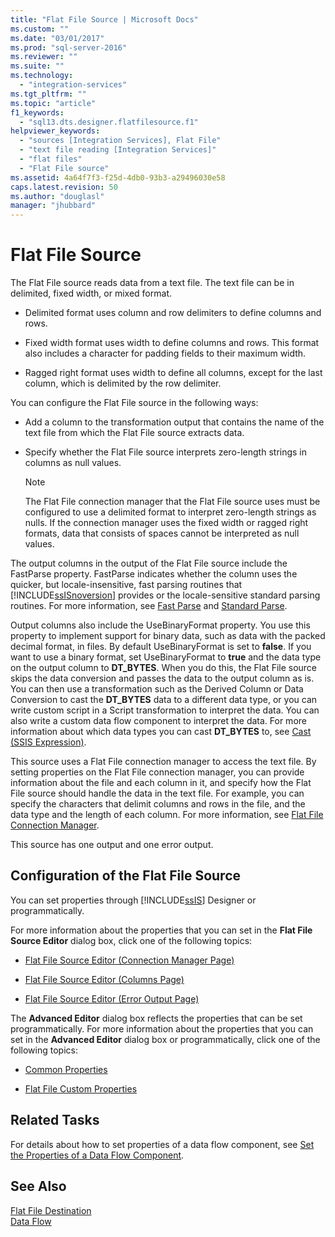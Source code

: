```yaml
---
title: "Flat File Source | Microsoft Docs"
ms.custom: ""
ms.date: "03/01/2017"
ms.prod: "sql-server-2016"
ms.reviewer: ""
ms.suite: ""
ms.technology: 
  - "integration-services"
ms.tgt_pltfrm: ""
ms.topic: "article"
f1_keywords: 
  - "sql13.dts.designer.flatfilesource.f1"
helpviewer_keywords: 
  - "sources [Integration Services], Flat File"
  - "text file reading [Integration Services]"
  - "flat files"
  - "Flat File source"
ms.assetid: 4a64f7f3-f25d-4db0-93b3-a29496030e58
caps.latest.revision: 50
ms.author: "douglasl"
manager: "jhubbard"
---
```

# Flat File Source
  The Flat File source reads data from a text file. The text file can be in delimited, fixed width, or mixed format.  
  
-   Delimited format uses column and row delimiters to define columns and rows.  
  
-   Fixed width format uses width to define columns and rows. This format also includes a character for padding fields to their maximum width.  
  
-   Ragged right format uses width to define all columns, except for the last column, which is delimited by the row delimiter.  
  
 You can configure the Flat File source in the following ways:  
  
-   Add a column to the transformation output that contains the name of the text file from which the Flat File source extracts data.  
  
-   Specify whether the Flat File source interprets zero-length strings in columns as null values.  
  
    > [!NOTE]  
    >  The Flat File connection manager that the Flat File source uses must be configured to use a delimited format to interpret zero-length strings as nulls. If the connection manager uses the fixed width or ragged right formats, data that consists of spaces cannot be interpreted as null values.  
  
 The output columns in the output of the Flat File source include the FastParse property. FastParse indicates whether the column uses the quicker, but locale-insensitive, fast parsing routines that [!INCLUDE[ssISnoversion](../../advanced-analytics/r-services/includes/ssisnoversion-md.md)] provides or the locale-sensitive standard parsing routines. For more information, see [Fast Parse](../Topic/Fast%20Parse.md) and [Standard Parse](../Topic/Standard%20Parse.md).  
  
 Output columns also include the UseBinaryFormat property. You use this property to implement support for binary data, such as data with the packed decimal format, in files. By default UseBinaryFormat is set to **false**. If you want to use a binary format, set UseBinaryFormat to **true** and the data type on the output column to **DT_BYTES**. When you do this, the Flat File source skips the data conversion and passes the data to the output column as is. You can then use a transformation such as the Derived Column or Data Conversion to cast the **DT_BYTES** data to a different data type, or you can write custom script in a Script transformation to interpret the data. You can also write a custom data flow component to interpret the data. For more information about which data types you can cast **DT_BYTES** to, see [Cast &#40;SSIS Expression&#41;](../../integration-services/expressions/cast-ssis-expression.md).  
  
 This source uses a Flat File connection manager to access the text file. By setting properties on the Flat File connection manager, you can provide information about the file and each column in it, and specify how the Flat File source should handle the data in the text file. For example, you can specify the characters that delimit columns and rows in the file, and the data type and the length of each column. For more information, see [Flat File Connection Manager](../../integration-services/connection-manager/flat-file-connection-manager.md).  
  
 This source has one output and one error output.  
  
## Configuration of the Flat File Source  
 You can set properties through [!INCLUDE[ssIS](../../analysis-services/instances/includes/ssis-md.md)] Designer or programmatically.  
  
 For more information about the properties that you can set in the **Flat File Source Editor** dialog box, click one of the following topics:  
  
-   [Flat File Source Editor &#40;Connection Manager Page&#41;](../../integration-services/data-flow/flat-file-source-editor-connection-manager-page.md)  
  
-   [Flat File Source Editor &#40;Columns Page&#41;](../../integration-services/data-flow/flat-file-source-editor-columns-page.md)  
  
-   [Flat File Source Editor &#40;Error Output Page&#41;](../../integration-services/data-flow/flat-file-source-editor-error-output-page.md)  
  
 The **Advanced Editor** dialog box reflects the properties that can be set programmatically. For more information about the properties that you can set in the **Advanced Editor** dialog box or programmatically, click one of the following topics:  
  
-   [Common Properties](../Topic/Common%20Properties.md)  
  
-   [Flat File Custom Properties](../../integration-services/data-flow/flat-file-custom-properties.md)  
  
## Related Tasks  
 For details about how to set properties of a data flow component, see [Set the Properties of a Data Flow Component](../../integration-services/data-flow/set-the-properties-of-a-data-flow-component.md).  
  
## See Also  
 [Flat File Destination](../../integration-services/data-flow/flat-file-destination.md)   
 [Data Flow](../../integration-services/data-flow/data-flow.md)  
  
  